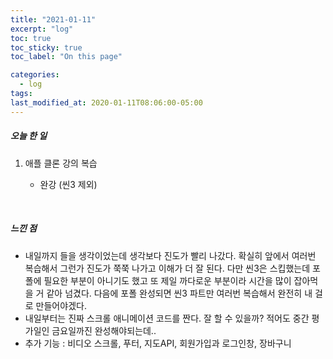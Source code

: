 ```yaml
---
title: "2021-01-11"
excerpt: "log"
toc: true
toc_sticky: true
toc_label: "On this page"

categories:
  - log
tags:
last_modified_at: 2020-01-11T08:06:00-05:00
---
```


##### 오늘 한 일

1. 애플 클론 강의 복습

   - 완강 (씬3 제외)

<br />

##### 느낀 점

- 내일까지 들을 생각이었는데 생각보다 진도가 빨리 나갔다. 확실히 앞에서 여러번 복습해서 그런가 진도가 쭉쭉 나가고 이해가 더 잘 된다. 다만 씬3은 스킵했는데 포폴에 필요한 부분이 아니기도 했고 또 제일 까다로운 부분이라 시간을 많이 잡아먹을 거 같아 넘겼다. 다음에 포폴 완성되면 씬3 파트만 여러번 복습해서 완전히 내 걸로 만들어야겠다.
- 내일부터는 진짜 스크롤 애니메이션 코드를 짠다. 잘 할 수 있을까? 적어도 중간 평가일인 금요일까진 완성해야되는데..
- 추가 기능 : 비디오 스크롤, 푸터, 지도API, 회원가입과 로그인창, 장바구니

